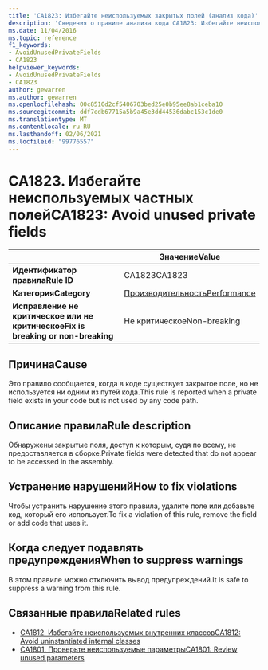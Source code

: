 ```yaml
---
title: 'CA1823: Избегайте неиспользуемых закрытых полей (анализ кода)'
description: 'Сведения о правиле анализа кода CA1823: Избегайте неиспользуемых закрытых полей'
ms.date: 11/04/2016
ms.topic: reference
f1_keywords:
- AvoidUnusedPrivateFields
- CA1823
helpviewer_keywords:
- AvoidUnusedPrivateFields
- CA1823
author: gewarren
ms.author: gewarren
ms.openlocfilehash: 00c8510d2cf5406703bed25e0b95ee8ab1ceba10
ms.sourcegitcommit: ddf7edb67715a5b9a45e3dd44536dabc153c1de0
ms.translationtype: MT
ms.contentlocale: ru-RU
ms.lasthandoff: 02/06/2021
ms.locfileid: "99776557"
---
```

# <a name="ca1823-avoid-unused-private-fields"></a><span data-ttu-id="c4fc8-103">CA1823. Избегайте неиспользуемых частных полей</span><span class="sxs-lookup"><span data-stu-id="c4fc8-103">CA1823: Avoid unused private fields</span></span>

| | <span data-ttu-id="c4fc8-104">Значение</span><span class="sxs-lookup"><span data-stu-id="c4fc8-104">Value</span></span> |
|-|-|
| <span data-ttu-id="c4fc8-105">**Идентификатор правила**</span><span class="sxs-lookup"><span data-stu-id="c4fc8-105">**Rule ID**</span></span> |<span data-ttu-id="c4fc8-106">CA1823</span><span class="sxs-lookup"><span data-stu-id="c4fc8-106">CA1823</span></span>|
| <span data-ttu-id="c4fc8-107">**Категория**</span><span class="sxs-lookup"><span data-stu-id="c4fc8-107">**Category**</span></span> |[<span data-ttu-id="c4fc8-108">Производительность</span><span class="sxs-lookup"><span data-stu-id="c4fc8-108">Performance</span></span>](performance-warnings.md)|
| <span data-ttu-id="c4fc8-109">**Исправление не критическое или не критическое**</span><span class="sxs-lookup"><span data-stu-id="c4fc8-109">**Fix is breaking or non-breaking**</span></span> |<span data-ttu-id="c4fc8-110">Не критическое</span><span class="sxs-lookup"><span data-stu-id="c4fc8-110">Non-breaking</span></span>|

## <a name="cause"></a><span data-ttu-id="c4fc8-111">Причина</span><span class="sxs-lookup"><span data-stu-id="c4fc8-111">Cause</span></span>

<span data-ttu-id="c4fc8-112">Это правило сообщается, когда в коде существует закрытое поле, но не используется ни одним из путей кода.</span><span class="sxs-lookup"><span data-stu-id="c4fc8-112">This rule is reported when a private field exists in your code but is not used by any code path.</span></span>

## <a name="rule-description"></a><span data-ttu-id="c4fc8-113">Описание правила</span><span class="sxs-lookup"><span data-stu-id="c4fc8-113">Rule description</span></span>

<span data-ttu-id="c4fc8-114">Обнаружены закрытые поля, доступ к которым, судя по всему, не предоставляется в сборке.</span><span class="sxs-lookup"><span data-stu-id="c4fc8-114">Private fields were detected that do not appear to be accessed in the assembly.</span></span>

## <a name="how-to-fix-violations"></a><span data-ttu-id="c4fc8-115">Устранение нарушений</span><span class="sxs-lookup"><span data-stu-id="c4fc8-115">How to fix violations</span></span>

<span data-ttu-id="c4fc8-116">Чтобы устранить нарушение этого правила, удалите поле или добавьте код, который его использует.</span><span class="sxs-lookup"><span data-stu-id="c4fc8-116">To fix a violation of this rule, remove the field or add code that uses it.</span></span>

## <a name="when-to-suppress-warnings"></a><span data-ttu-id="c4fc8-117">Когда следует подавлять предупреждения</span><span class="sxs-lookup"><span data-stu-id="c4fc8-117">When to suppress warnings</span></span>

<span data-ttu-id="c4fc8-118">В этом правиле можно отключить вывод предупреждений.</span><span class="sxs-lookup"><span data-stu-id="c4fc8-118">It is safe to suppress a warning from this rule.</span></span>

## <a name="related-rules"></a><span data-ttu-id="c4fc8-119">Связанные правила</span><span class="sxs-lookup"><span data-stu-id="c4fc8-119">Related rules</span></span>

- [<span data-ttu-id="c4fc8-120">CA1812. Избегайте неиспользуемых внутренних классов</span><span class="sxs-lookup"><span data-stu-id="c4fc8-120">CA1812: Avoid uninstantiated internal classes</span></span>](ca1812.md)
- [<span data-ttu-id="c4fc8-121">CA1801. Проверьте неиспользуемые параметры</span><span class="sxs-lookup"><span data-stu-id="c4fc8-121">CA1801: Review unused parameters</span></span>](ca1801.md)
